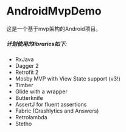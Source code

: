 # AndroidMvpDemo
这是一个基于mvp架构的Android项目。


##### 计划使用的libraries如下:
* RxJava
* Dagger 2 
* Retrofit 2
* Mosby MVP with View State support (v3!)
* Timber
* Glide with a wrapper
* Butterknife 
* AssertJ for fluent assertions
* Fabric (Crashlytics and Answers)
* Retrolambda
* Stetho
